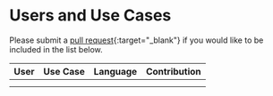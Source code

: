 # Users and Use Cases

Please submit a [pull request](https://github.com/vmware-samples/vcenter-event-broker-appliance/pulls){:target="_blank"} if you would like to be included in the list below.

| User | Use Case | Language | Contribution |
|------|----------|----------|--------------|
|      |          |          |              |
|      |          |          |              |

